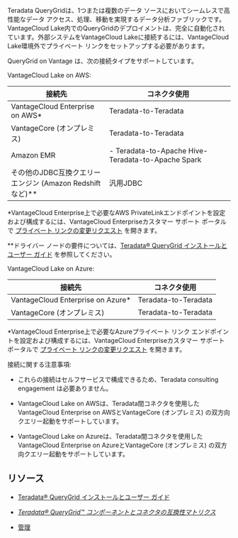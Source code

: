 Teradata QueryGridは、1つまたは複数のデータ ソースにおいてシームレスで高性能なデータ アクセス、処理、移動を実現するデータ分析ファブリックです。VantageCloud Lake内でのQueryGridのデプロイメントは、完全に自動化されています。外部システムをVantageCloud Lakeに接続するには、VantageCloud Lake環境外でプライベート リンクをセットアップする必要があります。

QueryGrid on Vantage は、次の接続タイプをサポートしています。

VantageCloud Lake on AWS:

<table>
<colgroup>
<col style="width: 44%" />
<col style="width: 56%" />
</colgroup>
<thead>
<tr class="header">
<th>接続先</th>
<th>コネクタ使用</th>
</tr>
</thead>
<tbody>
<tr class="odd">
<td>VantageCloud Enterprise on AWS*</td>
<td>Teradata-to-Teradata</td>
</tr>
<tr class="even">
<td>VantageCore (オンプレミス)</td>
<td>Teradata-to-Teradata</td>
</tr>
<tr class="odd">
<td>Amazon EMR</td>
<td>- Teradata-to-Apache Hive- Teradata-to-Apache Spark</td>
</tr>
<tr class="even">
<td>その他のJDBC互換クエリー エンジン (Amazon Redshiftなど)**</td>
<td>汎用JDBC</td>
</tr>
</tbody>
</table>

\*VantageCloud Enterprise上で必要なAWS PrivateLinkエンドポイントを設定および構成するには、VantageCloud Enterpriseカスタマー サポート ポータルで [プライベート リンクの変更リクエスト](yml1671157089031.md) を開きます。

\*\*ドライバー ノードの要件については、[Teradata® QueryGrid インストールとユーザー ガイド](https://docs.teradata.com/search/documents?query=Teradata+QueryGrid+Installation+and+User+Guide&sort=last_update&virtual-field=title_only&content-lang=) を参照してください。

VantageCloud Lake on Azure:

| 接続先                             | コネクタ使用         |
|------------------------------------|----------------------|
| VantageCloud Enterprise on Azure\* | Teradata-to-Teradata |
| VantageCore (オンプレミス)         | Teradata-to-Teradata |

\*VantageCloud Enterprise上で必要なAzureプライベート リンク エンドポイントを設定および構成するには、VantageCloud Enterpriseカスタマー サポート ポータルで [プライベート リンクの変更リクエスト](yml1671157089031.md) を開きます。

接続に関する注意事項:

-   これらの接続はセルフサービスで構成できるため、Teradata consulting engagement は必要ありません。

-   VantageCloud Lake on AWSは、Teradata間コネクタを使用したVantageCloud Enterprise on AWSとVantageCore (オンプレミス) の双方向クエリー起動をサポートしています。

-   VantageCloud Lake on Azureは、Teradata間コネクタを使用したVantageCloud Enterprise on AzureとVantageCore (オンプレミス) の双方向クエリー起動をサポートしています。

リソース
--------

-   [Teradata® QueryGrid インストールとユーザー ガイド](https://docs.teradata.com/search/documents?query=Teradata+QueryGrid+Installation+and+User+Guide&sort=last_update&virtual-field=title_only&content-lang=)

-   [*Teradata® QueryGrid™ コンポーネントとコネクタの互換性マトリクス*](https://docs.teradata.com/access/sources/dita/map?dita:mapPath=wue1554808920847.ditamap)

-   [管理](lzm1640282103875.md)
